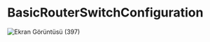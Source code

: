 # BasicRouterSwitchConfiguration
![Ekran Görüntüsü (397)](https://github.com/enesgvn/TemelRouterSwitchKonfigurasyonu/assets/37335029/08323d39-5665-471f-bbc0-569b5a2096ab)
